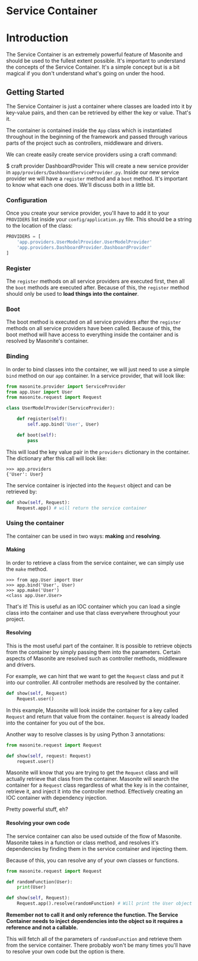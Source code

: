 # Service Container

# Introduction

The Service Container is an extremely powerful feature of Masonite and should be used to the fullest extent possible. It's important to understand the concepts of the Service Container. It's a simple concept but is a bit magical if you don't understand what's going on under the hood.

## Getting Started

The Service Container is just a container where classes are loaded into it by key-value pairs, and then can be retrieved by either the key or value. That's it.

The container is contained inside the `App` class which is instantiated throughout in the beginning of the framework and passed through various parts of the project such as controllers, middleware and drivers.

We can create easily create service providers using a craft command:


$ craft provider DashboardProvider
This will create a new service provider in `app/providers/DashboardServiceProvider.py`. Inside our new service provider we will have a `register` method and a `boot` method. It's important to know what each one does. We'll discuss both in a little bit.

### Configuration

Once you create your service provider, you'll have to add it to your `PROVIDERS` list inside your `config/application.py` file. This should be a string to the location of the class:

```python
PROVIDERS = [
    'app.providers.UserModelProvider.UserModelProvider'
    'app.providers.DashboardProvider.DashboardProvider'
]
```

### Register

The `register` methods on all service providers are executed first, then all the `boot` methods are executed after. Because of this, the `register` method should only be used to **load things into the container**.

### Boot

The boot method is executed on all service providers after the `register` methods on all service providers have been called. Because of this, the boot method will have access to everything inside the container and is resolved by Masonite's container.

### Binding

In order to bind classes into the container, we will just need to use a simple `bind` method on our `app` container. In a service provider, that will look like:

```python
from masonite.provider import ServiceProvider
from app.User import User
from masonite.request import Request

class UserModelProvider(ServiceProvider):

    def register(self):
        self.app.bind('User', User)

    def boot(self):
        pass

```

This will load the key value pair in the `providers` dictionary in the container. The dictionary after this call will look like:

```
>>> app.providers
{'User': User}
```

The service container is injected into the `Request` object and can be retrieved by:

```python
def show(self, Request):
    Request.app() # will return the service container
```

### Using the container

The container can be used in two ways: **making** and **resolving**.

#### Making

In order to retrieve a class from the service container, we can simply use the `make` method.

```
>>> from app.User import User
>>> app.bind('User', User)
>>> app.make('User')
<class app.User.User>
```

That's it! This is useful as an IOC container which you can load a single class into the container and use that class everywhere throughout your project.

#### Resolving

This is the most useful part of the container. It is possible to retrieve objects from the container by simply passing them into the parameters. Certain aspects of Masonite are resolved such as controller methods, middleware and drivers.

For example, we can hint that we want to get the `Request` class and put it into our controller. All controller methods are resolved by the container.

```python
def show(self, Request)
    Request.user()
```

In this example, Masonite will look inside the container for a key called `Request` and return that value from the container. `Request` is already loaded into the container for you out of the box.

Another way to resolve classes is by using Python 3 annotations:

```python
from masonite.request import Request

def show(self, request: Request)
    request.user()
```

Masonite will know that you are trying to get the `Request` class and will actually retrieve that class from the container. Masonite will search the container for a `Request` class regardless of what the key is in the container, retrieve it, and inject it into the controller method. Effectively creating an IOC container with dependency injection.

Pretty powerful stuff, eh?

#### Resolving your own code

The service container can also be used outside of the flow of Masonite. Masonite takes in a function or class method, and resolves it's dependencies by finding them in the service container and injecting them.

Because of this, you can resolve any of your own classes or functions.

```python
from masonite.request import Request

def randomFunction(User):
    print(User)

def show(self, Request):
    Request.app().resolve(randomFunction) # Will print the User object
```

**Remember not to call it and only reference the function. The Service Container needs to inject dependencies into the object so it requires a reference and not a callable.**

This will fetch all of the parameters of `randomFunction` and retrieve them from the service container. There probably won't be many times you'll have to resolve your own code but the option is there.